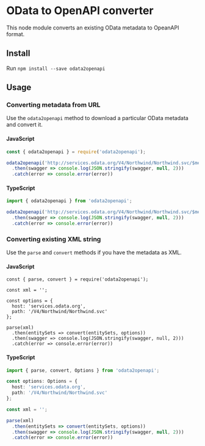 # OData to OpenAPI converter

This node module converts an existing OData metadata to OpeanAPI format.

## Install

Run `npm install --save odata2openapi`

## Usage

### Converting metadata from URL

Use the `odata2openapi` method to download a particular OData metadata and convert it.

#### JavaScript

```JavaScript
const { odata2openapi } = require('odata2openapi');

odata2openapi('http://services.odata.org/V4/Northwind/Northwind.svc/$metadata')
  .then(swagger => console.log(JSON.stringify(swagger, null, 2)))
  .catch(error => console.error(error))
```

#### TypeScript

```TypeScript
import { odata2openapi } from 'odata2openapi';

odata2openapi('http://services.odata.org/V4/Northwind/Northwind.svc/$metadata')
  .then(swagger => console.log(JSON.stringify(swagger, null, 2)))
  .catch(error => console.error(error))
```

### Converting existing XML string

Use the `parse` and `convert` methods if you have the metadata as XML.

#### JavaScript

```JavaSript
const { parse, convert } = require('odata2openapi');

const xml = '';

const options = {
  host: 'services.odata.org',
  path: '/V4/Northwind/Northwind.svc'
};

parse(xml)
  .then(entitySets => convert(entitySets, options))
  .then(swagger => console.log(JSON.stringify(swagger, null, 2)))
  .catch(error => console.error(error))
```

#### TypeScript
```TypeScript
import { parse, convert, Options } from 'odata2openapi';

const options: Options = {
  host: 'services.odata.org',
  path: '/V4/Northwind/Northwind.svc'
};

const xml = '';

parse(xml)
  .then(entitySets => convert(entitySets, options))
  .then(swagger => console.log(JSON.stringify(swagger, null, 2)))
  .catch(error => console.error(error))
```
